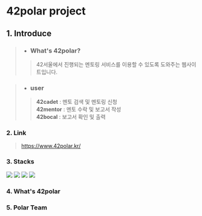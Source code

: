 42polar project
=============

## 1. Introduce

 > * ### What's 42polar?
 > >42서울에서 진행되는 멘토링 서비스를 이용할 수 있도록 도와주는 웹사이트입니다.
  
 > * ### user
 > > **42cadet** : 멘토 검색 및 멘토링 신청 <br>
 > > **42mentor** : 멘토 수락 및 보고서 작성 <br>
 > > **42bocal** : 보고서 확인 및 출력 <br>
  
### 2. Link
 > https://www.42polar.kr/

### 3. Stacks
<img src="https://img.shields.io/badge/React-blueviolet?style=flat-square&logo=React&logoColor=white"/> <img src="https://img.shields.io/badge/TypeScript-blue?style=flat-square&logo=TypeScript&logoColor=white"/> <img src="https://img.shields.io/badge/Amazon_S3-green?style=flat-square&logo=Amazon S3&logoColor=white"/> <img src="https://img.shields.io/badge/Styled_components-pink?style=flat-square&logo=styled components&logoColor=white"/> 

### 4. What's 42polar


### 5. Polar Team




